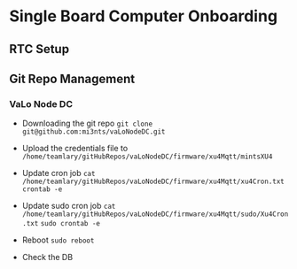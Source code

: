 # Single Board Computer Onboarding
## RTC Setup


## Git Repo Management 

### VaLo Node DC 


- Downloading the git repo 
```git clone git@github.com:mi3nts/vaLoNodeDC.git ```

- Upload the credentials file to `/home/teamlary/gitHubRepos/vaLoNodeDC/firmware/xu4Mqtt/mintsXU4`
- Update cron job 
  `cat /home/teamlary/gitHubRepos/vaLoNodeDC/firmware/xu4Mqtt/xu4Cron.txt`
  `crontab -e`
  
- Update sudo cron job 
  `cat /home/teamlary/gitHubRepos/vaLoNodeDC/firmware/xu4Mqtt/sudo/Xu4Cron.txt`
  `sudo crontab -e`

- Reboot
  `sudo reboot`

- Check the DB 

  
